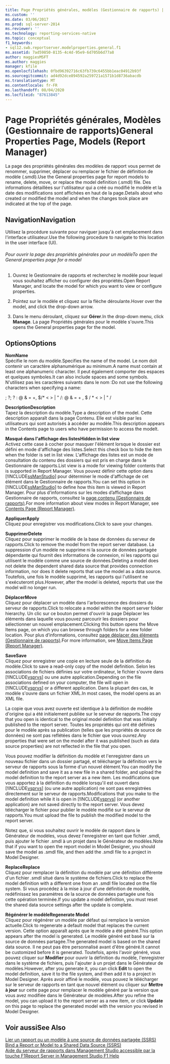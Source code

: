```yaml
---
title: Page Propriétés générales, modèles (Gestionnaire de rapports) | Microsoft Docs
ms.custom: ''
ms.date: 03/06/2017
ms.prod: sql-server-2014
ms.reviewer: ''
ms.technology: reporting-services-native
ms.topic: conceptual
f1_keywords:
- sql12.swb.reportserver.modelproperties.general.f1
ms.assetid: 7ad59850-8135-4c4d-95e9-6d705b6d77a8
author: maggiesMSFT
ms.author: maggies
manager: kfile
ms.openlocfilehash: 0fbd96392716c63fb739c6455bb1eac04912b93f
ms.sourcegitcommit: ad4d92dce894592a259721a1571b1d8736abacdb
ms.translationtype: MT
ms.contentlocale: fr-FR
ms.lasthandoff: 08/04/2020
ms.locfileid: "87613845"
---
```

# <a name="general-properties-page-models-report-manager"></a><span data-ttu-id="b9260-102">Page Propriétés générales, Modèles (Gestionnaire de rapports)</span><span class="sxs-lookup"><span data-stu-id="b9260-102">General Properties Page, Models (Report Manager)</span></span>
  <span data-ttu-id="b9260-103">La page des propriétés générales des modèles de rapport vous permet de renommer, supprimer, déplacer ou remplacer le fichier de définition de modèle (.smdl).</span><span class="sxs-lookup"><span data-stu-id="b9260-103">Use the General properties page for report models to rename, delete, move, or replace the model definition (.smdl) file.</span></span> <span data-ttu-id="b9260-104">Des informations détaillées sur l'utilisateur qui a créé ou modifié le modèle et la date des modifications sont affichées en haut de la page.</span><span class="sxs-lookup"><span data-stu-id="b9260-104">Details about who created or modified the model and when the changes took place are indicated at the top of the page.</span></span>  
  
## <a name="navigation"></a><span data-ttu-id="b9260-105">Navigation</span><span class="sxs-lookup"><span data-stu-id="b9260-105">Navigation</span></span>  
 <span data-ttu-id="b9260-106">Utilisez la procédure suivante pour naviguer jusqu'à cet emplacement dans l'interface utilisateur.</span><span class="sxs-lookup"><span data-stu-id="b9260-106">Use the following procedure to navigate to this location in the user interface (UI).</span></span>  
  
###### <a name="to-open-the-general-properties-page-for-a-model"></a><span data-ttu-id="b9260-107">Pour ouvrir la page des propriétés générales pour un modèle</span><span class="sxs-lookup"><span data-stu-id="b9260-107">To open the General properties page for a model</span></span>  
  
1.  <span data-ttu-id="b9260-108">Ouvrez le Gestionnaire de rapports et recherchez le modèle pour lequel vous souhaitez afficher ou configurer des propriétés.</span><span class="sxs-lookup"><span data-stu-id="b9260-108">Open Report Manager, and locate the model for which you want to view or configure properties.</span></span>  
  
2.  <span data-ttu-id="b9260-109">Pointez sur le modèle et cliquez sur la flèche déroulante.</span><span class="sxs-lookup"><span data-stu-id="b9260-109">Hover over the model, and click the drop-down arrow.</span></span>  
  
3.  <span data-ttu-id="b9260-110">Dans le menu déroulant, cliquez sur **Gérer**.</span><span class="sxs-lookup"><span data-stu-id="b9260-110">In the drop-down menu, click **Manage**.</span></span> <span data-ttu-id="b9260-111">La page Propriétés générales pour le modèle s'ouvre.</span><span class="sxs-lookup"><span data-stu-id="b9260-111">This opens the General properties page for the model.</span></span>  
  
## <a name="options"></a><span data-ttu-id="b9260-112">Options</span><span class="sxs-lookup"><span data-stu-id="b9260-112">Options</span></span>  
 <span data-ttu-id="b9260-113">**Nom**</span><span class="sxs-lookup"><span data-stu-id="b9260-113">**Name**</span></span>  
 <span data-ttu-id="b9260-114">Spécifie le nom du modèle.</span><span class="sxs-lookup"><span data-stu-id="b9260-114">Specifies the name of the model.</span></span> <span data-ttu-id="b9260-115">Le nom doit contenir un caractère alphanumérique au minimum.</span><span class="sxs-lookup"><span data-stu-id="b9260-115">A name must contain at least one alphanumeric character.</span></span> <span data-ttu-id="b9260-116">Il peut également comporter des espaces et quelques symboles.</span><span class="sxs-lookup"><span data-stu-id="b9260-116">It can also include spaces and some symbols.</span></span> <span data-ttu-id="b9260-117">N'utilisez pas les caractères suivants dans le nom :</span><span class="sxs-lookup"><span data-stu-id="b9260-117">Do not use the following characters when specifying a name:</span></span>  
  
 <span data-ttu-id="b9260-118">; ?</span><span class="sxs-lookup"><span data-stu-id="b9260-118">; ?</span></span> <span data-ttu-id="b9260-119">: \@ & = +, $/\* \< > | " /</span><span class="sxs-lookup"><span data-stu-id="b9260-119">: \@ & = + , $ / \* \< > | " /</span></span>  
  
 <span data-ttu-id="b9260-120">**Description**</span><span class="sxs-lookup"><span data-stu-id="b9260-120">**Description**</span></span>  
 <span data-ttu-id="b9260-121">Tapez la description du modèle.</span><span class="sxs-lookup"><span data-stu-id="b9260-121">Type a description of the model.</span></span> <span data-ttu-id="b9260-122">Cette description apparaît dans la page Contenu. Elle est visible par les utilisateurs qui sont autorisés à accéder au modèle.</span><span class="sxs-lookup"><span data-stu-id="b9260-122">This description appears in the Contents page to users who have permission to access the modelt.</span></span>  
  
 <span data-ttu-id="b9260-123">**Masqué dans l'affichage des listes**</span><span class="sxs-lookup"><span data-stu-id="b9260-123">**Hidden in list view**</span></span>  
 <span data-ttu-id="b9260-124">Activez cette case à cocher pour masquer l'élément lorsque le dossier est défini en mode d'affichage des listes.</span><span class="sxs-lookup"><span data-stu-id="b9260-124">Select this check box to hide the item when the folder is set in list view.</span></span> <span data-ttu-id="b9260-125">L'affichage des listes est un mode de consultation du contenu des dossiers qui est pris en charge dans le Gestionnaire de rapports.</span><span class="sxs-lookup"><span data-stu-id="b9260-125">List view is a mode for viewing folder contents that is supported in Report Manager.</span></span> <span data-ttu-id="b9260-126">Vous pouvez définir cette option dans [!INCLUDE[ssManStudio](../includes/ssmanstudio-md.md)] pour déterminer le mode d'affichage de cet élément dans le Gestionnaire de rapports.</span><span class="sxs-lookup"><span data-stu-id="b9260-126">You can set this option in [!INCLUDE[ssManStudio](../includes/ssmanstudio-md.md)] to define how this item is viewed in Report Manager.</span></span> <span data-ttu-id="b9260-127">Pour plus d’informations sur les modes d’affichage dans Gestionnaire de rapports, consultez la [page contenu &#40;Gestionnaire de rapports&#41;](../../2014/reporting-services/contents-page-report-manager.md).</span><span class="sxs-lookup"><span data-stu-id="b9260-127">For more information about view modes in Report Manager, see [Contents Page &#40;Report Manager&#41;](../../2014/reporting-services/contents-page-report-manager.md).</span></span>  
  
 <span data-ttu-id="b9260-128">**Appliquer**</span><span class="sxs-lookup"><span data-stu-id="b9260-128">**Apply**</span></span>  
 <span data-ttu-id="b9260-129">Cliquez pour enregistrer vos modifications.</span><span class="sxs-lookup"><span data-stu-id="b9260-129">Click to save your changes.</span></span>  
  
 <span data-ttu-id="b9260-130">**Supprimer**</span><span class="sxs-lookup"><span data-stu-id="b9260-130">**Delete**</span></span>  
 <span data-ttu-id="b9260-131">Cliquez pour supprimer le modèle de la base de données du serveur de rapports.</span><span class="sxs-lookup"><span data-stu-id="b9260-131">Click to remove the model from the report server database.</span></span> <span data-ttu-id="b9260-132">La suppression d'un modèle ne supprime ni la source de données partagée dépendante qui fournit des informations de connexion, ni les rapports qui utilisent le modèle comme une source de données.</span><span class="sxs-lookup"><span data-stu-id="b9260-132">Deleting a model does not delete the dependent shared data source that provides connection information, nor does it delete reports that use the model as a data source.</span></span> <span data-ttu-id="b9260-133">Toutefois, une fois le modèle supprimé, les rapports qui l'utilisent ne s'exécuteront plus.</span><span class="sxs-lookup"><span data-stu-id="b9260-133">However, after the model is deleted, reports that use the model will no longer run.</span></span>  
  
 <span data-ttu-id="b9260-134">**Déplacer**</span><span class="sxs-lookup"><span data-stu-id="b9260-134">**Move**</span></span>  
 <span data-ttu-id="b9260-135">Cliquez pour déplacer un modèle dans l'arborescence des dossiers du serveur de rapports.</span><span class="sxs-lookup"><span data-stu-id="b9260-135">Click to relocate a model within the report server folder hierarchy.</span></span> <span data-ttu-id="b9260-136">Un clic sur ce bouton permet d'ouvrir la page Déplacer les éléments dans laquelle vous pouvez parcourir les dossiers pour sélectionner un nouvel emplacement.</span><span class="sxs-lookup"><span data-stu-id="b9260-136">Clicking this button opens the Move Items page, on which you can browse through folders for a new folder location.</span></span> <span data-ttu-id="b9260-137">Pour plus d’informations, consultez [page déplacer des éléments &#40;Gestionnaire de rapports&#41;](../../2014/reporting-services/move-items-page-report-manager.md).</span><span class="sxs-lookup"><span data-stu-id="b9260-137">For more information, see [Move Items Page &#40;Report Manager&#41;](../../2014/reporting-services/move-items-page-report-manager.md).</span></span>  
  
 <span data-ttu-id="b9260-138">**Save**</span><span class="sxs-lookup"><span data-stu-id="b9260-138">**Save**</span></span>  
 <span data-ttu-id="b9260-139">Cliquez pour enregistrer une copie en lecture seule de la définition du modèle.</span><span class="sxs-lookup"><span data-stu-id="b9260-139">Click to save a read-only copy of the model definition.</span></span> <span data-ttu-id="b9260-140">Selon les associations de fichiers définies sur votre ordinateur, le fichier s'ouvre dans [!INCLUDE[vsprvs](../includes/vsprvs-md.md)] ou une autre application.</span><span class="sxs-lookup"><span data-stu-id="b9260-140">Depending on the file associations defined on your computer, the file will open in [!INCLUDE[vsprvs](../includes/vsprvs-md.md)] or a different application.</span></span> <span data-ttu-id="b9260-141">Dans la plupart des cas, le modèle s'ouvre dans un fichier XML.</span><span class="sxs-lookup"><span data-stu-id="b9260-141">In most cases, the model opens as an XML file.</span></span>  
  
 <span data-ttu-id="b9260-142">La copie que vous avez ouverte est identique à la définition de modèle d'origine qui a été initialement publiée sur le serveur de rapports.</span><span class="sxs-lookup"><span data-stu-id="b9260-142">The copy that you open is identical to the original model definition that was initially published to the report server.</span></span> <span data-ttu-id="b9260-143">Toutes les propriétés qui ont été définies pour le modèle après sa publication (telles que les propriétés de source de données) ne sont pas reflétées dans le fichier que vous ouvrez.</span><span class="sxs-lookup"><span data-stu-id="b9260-143">Any properties that were set on the model after it was published (such as data source properties) are not reflected in the file that you open.</span></span>  
  
 <span data-ttu-id="b9260-144">Vous pouvez modifier la définition du modèle et l'enregistrer dans un nouveau fichier dans un dossier partagé, et télécharger la définition vers le serveur de rapports sous la forme d'un nouvel élément.</span><span class="sxs-lookup"><span data-stu-id="b9260-144">You can modify the model definition and save it as a new file in a shared folder, and upload the model definition to the report server as a new item.</span></span> <span data-ttu-id="b9260-145">Les modifications que vous apportez à la définition du modèle lorsqu'il est ouvert dans [!INCLUDE[vsprvs](../includes/vsprvs-md.md)] (ou une autre application) ne sont pas enregistrées directement sur le serveur de rapports.</span><span class="sxs-lookup"><span data-stu-id="b9260-145">Modifications that you make to the model definition while it is open in [!INCLUDE[vsprvs](../includes/vsprvs-md.md)] (or another application) are not saved directly to the report server.</span></span> <span data-ttu-id="b9260-146">Vous devez télécharger le fichier pour publier le modèle modifié sur le serveur de rapports.</span><span class="sxs-lookup"><span data-stu-id="b9260-146">You must upload the file to publish the modified model to the report server.</span></span>  
  
 <span data-ttu-id="b9260-147">Notez que, si vous souhaitez ouvrir le modèle de rapport dans le Générateur de modèles, vous devez l'enregistrer en tant que fichier .smdl, puis ajouter le fichier .smdl à un projet dans le Générateur de modèles.</span><span class="sxs-lookup"><span data-stu-id="b9260-147">Note that if you want to open the report model in Model Designer, you should save the model as .smdl file, and then add the .smdl file to a project in Model Designer.</span></span>  
  
 <span data-ttu-id="b9260-148">**Replace**</span><span class="sxs-lookup"><span data-stu-id="b9260-148">**Replace**</span></span>  
 <span data-ttu-id="b9260-149">Cliquez pour remplacer la définition du modèle par une définition différente d'un fichier .smdl situé dans le système de fichiers.</span><span class="sxs-lookup"><span data-stu-id="b9260-149">Click to replace the model definition with a different one from an .smdl file located on the file system.</span></span> <span data-ttu-id="b9260-150">Si vous procédez à la mise à jour d'une définition de modèle, redéfinissez les paramètres de la source de données partagée une fois cette opération terminée.</span><span class="sxs-lookup"><span data-stu-id="b9260-150">If you update a model definition, you must reset the shared data source settings after the update is complete.</span></span>  
  
 <span data-ttu-id="b9260-151">**Régénérer le modèle**</span><span class="sxs-lookup"><span data-stu-id="b9260-151">**Regenerate Model**</span></span>  
 <span data-ttu-id="b9260-152">Cliquez pour régénérer un modèle par défaut qui remplace la version actuelle.</span><span class="sxs-lookup"><span data-stu-id="b9260-152">Click to regenerate a default model that replaces the current version.</span></span> <span data-ttu-id="b9260-153">Cette option apparaît après que le modèle a été généré.</span><span class="sxs-lookup"><span data-stu-id="b9260-153">This option appears after the model is generated.</span></span> <span data-ttu-id="b9260-154">Le modèle généré est basé sur la source de données partagée.</span><span class="sxs-lookup"><span data-stu-id="b9260-154">The generated model is based on the shared data source.</span></span> <span data-ttu-id="b9260-155">Il ne peut pas être personnalisé avant d'être généré.</span><span class="sxs-lookup"><span data-stu-id="b9260-155">It cannot be customized before it is generated.</span></span> <span data-ttu-id="b9260-156">Toutefois, après l'avoir généré, vous pouvez cliquer sur **Modifier** pour ouvrir la définition du modèle, l'enregistrer dans le système de fichiers, puis l'ajouter à un projet dans le Générateur de modèles.</span><span class="sxs-lookup"><span data-stu-id="b9260-156">However, after you generate it, you can click **Edit** to open the model definition, save it to the file system, and then add it to a project in Model Designer.</span></span> <span data-ttu-id="b9260-157">Après avoir affiné le modèle, vous pouvez le télécharger sur le serveur de rapports en tant que nouvel élément ou cliquer sur **Mettre à jour** sur cette page pour remplacer le modèle généré par la version que vous avez modifiée dans le Générateur de modèles.</span><span class="sxs-lookup"><span data-stu-id="b9260-157">After you refine the model, you can upload it to the report server as a new item, or click **Update** on this page to replace the generated model with the version you revised in Model Designer.</span></span>  
  
## <a name="see-also"></a><span data-ttu-id="b9260-158">Voir aussi</span><span class="sxs-lookup"><span data-stu-id="b9260-158">See Also</span></span>  
 <span data-ttu-id="b9260-159">[Lier un rapport ou un modèle à une source de données partagée &#40;SSRS&#41;](report-data/bind-a-report-or-model-to-a-shared-data-source-ssrs.md) </span><span class="sxs-lookup"><span data-stu-id="b9260-159">[Bind a Report or Model to a Shared Data Source &#40;SSRS&#41;](report-data/bind-a-report-or-model-to-a-shared-data-source-ssrs.md) </span></span>  
 [<span data-ttu-id="b9260-160">Aide du serveur de rapports dans Management Studio accessible par la touche F1</span><span class="sxs-lookup"><span data-stu-id="b9260-160">Report Server in Management Studio F1 Help</span></span>](tools/report-server-in-management-studio-f1-help.md)  
  
  

